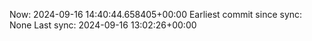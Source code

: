 Now: 2024-09-16 14:40:44.658405+00:00 Earliest commit since sync: None Last sync: 2024-09-16 13:02:26+00:00
